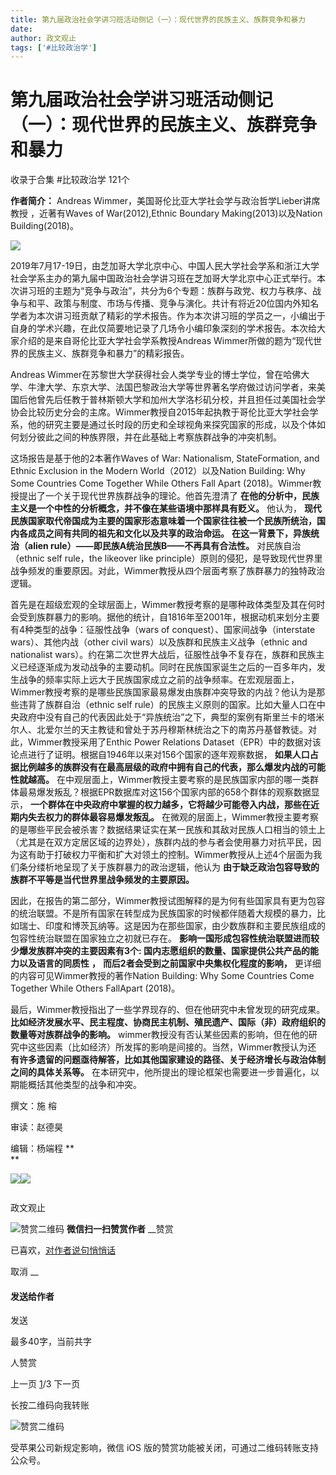```yaml
---
title: 第九届政治社会学讲习班活动侧记（一）：现代世界的民族主义、族群竞争和暴力
date: 
author: 政文观止
tags: ['#比较政治学']
---
```

# 第九届政治社会学讲习班活动侧记（一）：现代世界的民族主义、族群竞争和暴力


收录于合集 #比较政治学 121个

**作者简介：** Andreas Wimmer，美国哥伦比亚大学社会学与政治哲学Lieber讲席教授 ，近著有Waves of
War(2012),Ethnic Boundary Making(2013)以及Nation Building(2018)。  

![](/images/405/2.jpeg)

  

  

2019年7月17-19日，由芝加哥大学北京中心、中国人民大学社会学系和浙江大学社会学系主办的第九届中国政治社会学讲习班在芝加哥大学北京中心正式举行。本次讲习班的主题为“竞争与政治”，共分为6个专题：族群与政党、权力与秩序、战争与和平、政策与制度、市场与传播、竞争与演化。共计有将近20位国内外知名学者为本次讲习班贡献了精彩的学术报告。作为本次讲习班的学员之一，小编出于自身的学术兴趣，在此仅简要地记录了几场令小编印象深刻的学术报告。本次给大家介绍的是来自哥伦比亚大学社会学系教授Andreas
Wimmer所做的题为“现代世界的民族主义、族群竞争和暴力”的精彩报告。

  

Andreas
Wimmer在苏黎世大学获得社会人类学专业的博士学位，曾在哈佛大学、牛津大学、东京大学、法国巴黎政治大学等世界著名学府做过访问学者，来美国后他曾先后任教于普林斯顿大学和加州大学洛杉矶分校，并且担任过美国社会学协会比较历史分会的主席。Wimmer教授自2015年起执教于哥伦比亚大学社会学系，他的研究主要是通过长时段的历史和全球视角来探究国家的形成，以及个体如何划分彼此之间的种族界限，并在此基础上考察族群战争的冲突机制。

  

这场报告是基于他的2本著作Waves of War: Nationalism, StateFormation, and Ethnic Exclusion
in the Modern World（2012）以及Nation Building: Why Some Countries Come Together
While Others Fall Apart (2018)。Wimmer教授提出了一个关于现代世界族群战争的理论。他首先澄清了
**在他的分析中，民族主义是一个中性的分析概念，并不像在某些语境中那样具有贬义。** 他认为，
**现代民族国家取代帝国成为主要的国家形态意味着一个国家往往被一个民族所统治，国内各成员之间有共同的祖先和文化以及共享的政治命运。**
**在这一背景下，异族统治（alien rule）——即民族A统治民族B——不再具有合法性。** 对民族自治（ethnic self rule，the
likeover like
principle）原则的侵犯，是导致现代世界里战争频发的重要原因。对此，Wimmer教授从四个层面考察了族群暴力的独特政治逻辑。

  

首先是在超级宏观的全球层面上，Wimmer教授考察的是哪种政体类型及其在何时会受到族群暴力的影响。据他的统计，自1816年至2001年，根据动机来划分主要有4种类型的战争：征服性战争（wars
of conquest）、国家间战争（interstate wars）、其他内战（other civil wars）以及族群和民族主义战争（ethnic
and nationalist
wars）。约在第二次世界大战后，征服性战争不复存在，族群和民族主义已经逐渐成为发动战争的主要动机。同时在民族国家诞生之后的一百多年内，发生战争的频率实际上远大于民族国家成立之前的战争频率。在宏观层面上，Wimmer教授考察的是哪些民族国家最易爆发由族群冲突导致的内战？他认为是那些违背了族群自治（ethnic
self
rule）的民族主义原则的国家。比如大量人口在中央政府中没有自己的代表因此处于“异族统治”之下，典型的案例有斯里兰卡的塔米尔人、北爱尔兰的天主教徒和曾处于苏丹穆斯林统治之下的南苏丹基督教徒。对此，Wimmer教授采用了Enthic
Power Relations Dataset（EPR）中的数据对该论点进行了证明。根据自1946年以来对156个国家的逐年观察数据，
**如果人口占据比例越多的族群没有在最高层级的政府中拥有自己的代表，那么爆发内战的可能性就越高。**
在中观层面上，Wimmer教授主要考察的是民族国家内部的哪一类群体最易爆发叛乱？根据EPR数据库对这156个国家内部的658个群体的观察数据显示，
**一个群体在中央政府中掌握的权力越多，它将越少可能卷入内战，那些在近期内失去权力的群体最容易爆发叛乱。**
在微观的层面上，Wimmer教授主要考察的是哪些平民会被杀害？数据结果证实在某一民族和其敌对民族人口相当的领土上（尤其是在双方定居区域的边界处），族群内战的参与者会使用暴力对抗平民，因为这有助于打破权力平衡和扩大对领土的控制。Wimmer教授从上述4个层面为我们条分缕析地呈现了关于族群暴力的政治逻辑，他认为
**由于缺乏政治包容导致的族群不平等是当代世界里战争频发的主要原因。**

  

因此，在报告的第二部分，Wimmer教授试图解释的是为何有些国家具有更为包容的统治联盟。不是所有国家在转型成为民族国家的时候都伴随着大规模的暴力，比如瑞士、印度和博茨瓦纳等。这是因为在那些国家，由少数族群和主要民族组成的包容性统治联盟在国家独立之初就已存在。
**影响一国形成包容性统治联盟进而较少爆发族群冲突的主要因素有3个: 国内志愿组织的数量、国家提供公共产品的能力以及语言的同质性** **，**
**而后2者会受到之前国家中央集权化程度的影响，** 更详细的内容可见Wimmer教授的著作Nation Building: Why Some
Countries Come Together While Others FallApart (2018)。

  

最后，Wimmer教授指出了一些学界现存的、但在他研究中未曾发现的研究成果。
**比如经济发展水平、民主程度、协商民主机制、殖民遗产、国际（非）政府组织的数量等对族群战争的影响。**
wimmer教授没有否认某些因素的影响，但在他的研究中这些因素（比如经济）所发挥的影响是间接的。当然，Wimmer教授认为还
**有许多遗留的问题亟待解答，比如其他国家建设的路径、关于经济增长与政治体制之间的具体关系等。**
在本研究中，他所提出的理论框架也需要进一步普遍化，以期能概括其他类型的战争和冲突。

  

撰文：施 榕  

审读：赵德昊  

编辑：杨端程 **  
**

  

  

  

![](/images/405/3.jpeg)![](/images/405/4.jpeg)

  

![]()

政文观止

![赞赏二维码]() **微信扫一扫赞赏作者** __赞赏

已喜欢，[对作者说句悄悄话](javascript:;)

取消 __

#### 发送给作者

发送

最多40字，当前共字

[](javascript:;) 人赞赏

上一页 [1](javascript:;)/3 下一页

长按二维码向我转账

![赞赏二维码]()

受苹果公司新规定影响，微信 iOS 版的赞赏功能被关闭，可通过二维码转账支持公众号。

